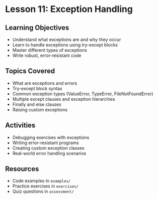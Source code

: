 # Lesson 11: Exception Handling

## Learning Objectives
- Understand what exceptions are and why they occur
- Learn to handle exceptions using try-except blocks
- Master different types of exceptions
- Write robust, error-resistant code

## Topics Covered
- What are exceptions and errors
- Try-except block syntax
- Common exception types (ValueError, TypeError, FileNotFoundError)
- Multiple except clauses and exception hierarchies
- Finally and else clauses
- Raising custom exceptions

## Activities
- Debugging exercises with exceptions
- Writing error-resistant programs
- Creating custom exception classes
- Real-world error handling scenarios

## Resources
- Code examples in `examples/`
- Practice exercises in `exercises/`
- Quiz questions in `assessment/`
